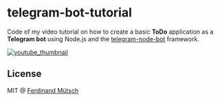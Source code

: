 # telegram-bot-tutorial

Code of my video tutorial on how to create a basic **ToDo** application as a **Telegram bot** using Node.js and the [telegram-node-bot](https://github.com/Naltox/telegram-node-bot) framework.

[![youtube_thumbnail](http://img.youtube.com/vi/1HTS4bbSRsg/0.jpg)](http://www.youtube.com/watch?v=1HTS4bbSRsg "Telegram Bot Tutorial with Node.js")

## License
MIT @ [Ferdinand Mütsch](https://ferdinand-muetsch.de)